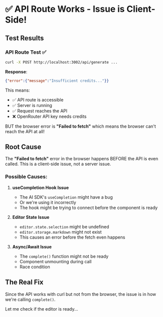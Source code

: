 # ✅ API Route Works - Issue is Client-Side!

## Test Results

### API Route Test ✅
```bash
curl -X POST http://localhost:3002/api/generate ...
```

**Response**: 
```json
{"error":{"message":"Insufficient credits..."}}
```

This means:
- ✅ API route is accessible
- ✅ Server is running
- ✅ Request reaches the API
- ❌ OpenRouter API key needs credits

BUT the browser error is **"Failed to fetch"** which means the browser can't reach the API at all!

## Root Cause

The **"Failed to fetch"** error in the browser happens BEFORE the API is even called. This is a client-side issue, not a server issue.

### Possible Causes:

1. **useCompletion Hook Issue**
   - The AI SDK's `useCompletion` might have a bug
   - Or we're using it incorrectly
   - The hook might be trying to connect before the component is ready

2. **Editor State Issue**
   - `editor.state.selection` might be undefined
   - `editor.storage.markdown` might not exist
   - This causes an error before the fetch even happens

3. **Async/Await Issue**
   - The `complete()` function might not be ready
   - Component unmounting during call
   - Race condition

## The Real Fix

Since the API works with curl but not from the browser, the issue is in how we're calling `complete()`.

Let me check if the editor is ready...
